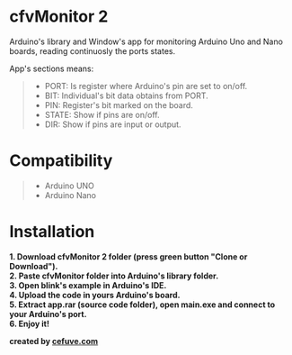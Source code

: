 # cfvMonitor 2
Arduino's library and Window's app for monitoring Arduino Uno and Nano boards, reading continuosly the ports states.

App's sections means:
> - PORT: Is register where Arduino's pin are set to on/off.
> - BIT: Individual's bit data obtains from PORT.
> - PIN: Register's bit marked on the board.
> - STATE: Show if pins are on/off.
> - DIR: Show if pins are input or output.

# Compatibility

> - Arduino UNO
> - Arduino Nano

# Installation

**1. Download cfvMonitor 2 folder (press green button "Clone or Download").**</br>
**2. Paste cfvMonitor folder into Arduino's library folder.**</br>
**3. Open blink's example in Arduino's IDE.**</br>
**4. Upload the code in yours Arduino's board.**</br>
**5. Extract app.rar (source code folder), open main.exe and connect to your Arduino's port.**</br>
**6. Enjoy it!**</br>


**created by <a href="https://cefuve.com">cefuve.com</a>**
